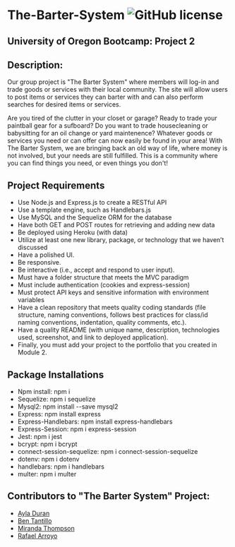 # The-Barter-System ![GitHub license](https://img.shields.io/npm/l/express?style=for-the-badge)
## University of Oregon Bootcamp: Project 2

## Description:

Our group project is "The Barter System" where members will log-in and trade goods or services with their local community. The site will allow users to post items or services they can barter with and can also perform searches for desired items or services.

Are you tired of the clutter in your closet or garage? Ready to trade your paintball gear for a sufboard? Do you want to trade housecleaning or babysitting for an oil change or yard maintenence? Whatever goods or services you need or can offer can now easily be found in your area! With The Barter System, we are bringing back an old way of life, where money is not involved, but your needs are still fulfilled. This is a community where you can find things you need, or even things you don't!

## Project Requirements

- Use Node.js and Express.js to create a RESTful API
- Use a template engine, such as Handlebars.js
- Use MySQL and the Sequelize ORM for the database
- Have both GET and POST routes for retrieving and adding new data
- Be deployed using Heroku (with data)
- Utilize at least one new library, package, or technology that we haven’t discussed
- Have a polished UI.
- Be responsive.
- Be interactive (i.e., accept and respond to user input).
- Must have a folder structure that meets the MVC paradigm
- Must include authentication (cookies and express-session)
- Must protect API keys and sensitive information with environment variables
- Have a clean repository that meets quality coding standards (file structure, naming conventions, follows best practices for class/id naming conventions, indentation, quality comments, etc.).
- Have a quality README (with unique name, description, technologies used, screenshot, and link to deployed application).
- Finally, you must add your project to the portfolio that you created in Module 2.

## Package Installations
* Npm install: npm i
* Sequelize: npm i sequelize
* Mysql2: npm install --save mysql2
* Express: npm install express
* Express-Handlebars: npm install express-handlebars
* Express-Session: npm i express-session
* Jest: npm i jest
* bcrypt: npm i bcrypt
* connect-session-sequelize: npm i connect-session-sequelize
* dotenv: npm i dotenv
* handlebars: npm i handlebars
* multer: npm i multer

## Contributors to "The Barter System" Project:

- [Ayla Duran](https://github.com/Ayla122)
- [Ben Tantillo](https://github.com/BTantillo)
- [Miranda Thompson](https://github.com/MirandaT77)
- [Rafael Arroyo](https://github.com/DuckArroyo)
